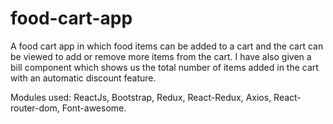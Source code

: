 # food-cart-app

A food cart app in which food items can be added to a cart and the cart can be viewed to add or remove more items from the cart. 
I have also given a bill component which shows us the total number of items added in the cart with an automatic discount feature. 

Modules used: ReactJs, Bootstrap, Redux, React-Redux, Axios, React-router-dom, Font-awesome. 
